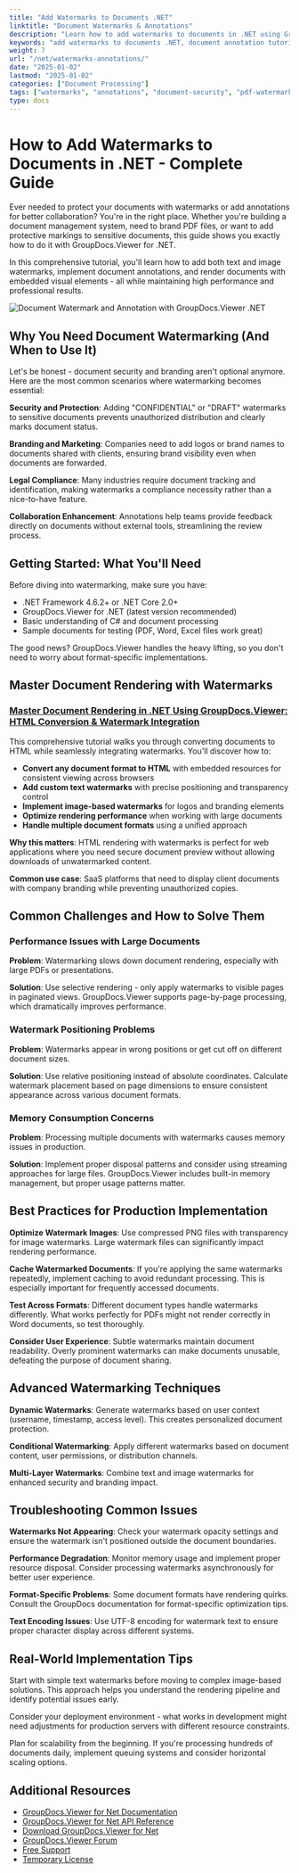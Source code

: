 ```yaml
---
title: "Add Watermarks to Documents .NET"
linktitle: "Document Watermarks & Annotations"
description: "Learn how to add watermarks to documents in .NET using GroupDocs.Viewer. Step-by-step tutorials for PDF, Word, Excel watermarking with code examples."
keywords: "add watermarks to documents .NET, document annotation tutorial C#, watermark PDF programmatically, render documents with watermarks, GroupDocs.Viewer watermarks"
weight: 7
url: "/net/watermarks-annotations/"
date: "2025-01-02"
lastmod: "2025-01-02"
categories: ["Document Processing"]
tags: ["watermarks", "annotations", "document-security", "pdf-watermark", "csharp-tutorials"]
type: docs
---
```

# How to Add Watermarks to Documents in .NET - Complete Guide

Ever needed to protect your documents with watermarks or add annotations for better collaboration? You're in the right place. Whether you're building a document management system, need to brand PDF files, or want to add protective markings to sensitive documents, this guide shows you exactly how to do it with GroupDocs.Viewer for .NET.

In this comprehensive tutorial, you'll learn how to add both text and image watermarks, implement document annotations, and render documents with embedded visual elements - all while maintaining high performance and professional results.

![Document Watermark and Annotation with GroupDocs.Viewer .NET](/viewer/watermarks-annotations/image.png)

## Why You Need Document Watermarking (And When to Use It)

Let's be honest - document security and branding aren't optional anymore. Here are the most common scenarios where watermarking becomes essential:

**Security and Protection**: Adding "CONFIDENTIAL" or "DRAFT" watermarks to sensitive documents prevents unauthorized distribution and clearly marks document status.

**Branding and Marketing**: Companies need to add logos or brand names to documents shared with clients, ensuring brand visibility even when documents are forwarded.

**Legal Compliance**: Many industries require document tracking and identification, making watermarks a compliance necessity rather than a nice-to-have feature.

**Collaboration Enhancement**: Annotations help teams provide feedback directly on documents without external tools, streamlining the review process.

## Getting Started: What You'll Need

Before diving into watermarking, make sure you have:

- .NET Framework 4.6.2+ or .NET Core 2.0+
- GroupDocs.Viewer for .NET (latest version recommended)
- Basic understanding of C# and document processing
- Sample documents for testing (PDF, Word, Excel files work great)

The good news? GroupDocs.Viewer handles the heavy lifting, so you don't need to worry about format-specific implementations.

## Master Document Rendering with Watermarks

### [Master Document Rendering in .NET Using GroupDocs.Viewer: HTML Conversion & Watermark Integration](./groupdocs-viewer-net-html-rendering-watermarks/)

This comprehensive tutorial walks you through converting documents to HTML while seamlessly integrating watermarks. You'll discover how to:

- **Convert any document format to HTML** with embedded resources for consistent viewing across browsers
- **Add custom text watermarks** with precise positioning and transparency control
- **Implement image-based watermarks** for logos and branding elements
- **Optimize rendering performance** when working with large documents
- **Handle multiple document formats** using a unified approach

**Why this matters**: HTML rendering with watermarks is perfect for web applications where you need secure document preview without allowing downloads of unwatermarked content.

**Common use case**: SaaS platforms that need to display client documents with company branding while preventing unauthorized copies.

## Common Challenges and How to Solve Them

### Performance Issues with Large Documents

**Problem**: Watermarking slows down document rendering, especially with large PDFs or presentations.

**Solution**: Use selective rendering - only apply watermarks to visible pages in paginated views. GroupDocs.Viewer supports page-by-page processing, which dramatically improves performance.

### Watermark Positioning Problems

**Problem**: Watermarks appear in wrong positions or get cut off on different document sizes.

**Solution**: Use relative positioning instead of absolute coordinates. Calculate watermark placement based on page dimensions to ensure consistent appearance across various document formats.

### Memory Consumption Concerns

**Problem**: Processing multiple documents with watermarks causes memory issues in production.

**Solution**: Implement proper disposal patterns and consider using streaming approaches for large files. GroupDocs.Viewer includes built-in memory management, but proper usage patterns matter.

## Best Practices for Production Implementation

**Optimize Watermark Images**: Use compressed PNG files with transparency for image watermarks. Large watermark files can significantly impact rendering performance.

**Cache Watermarked Documents**: If you're applying the same watermarks repeatedly, implement caching to avoid redundant processing. This is especially important for frequently accessed documents.

**Test Across Formats**: Different document types handle watermarks differently. What works perfectly for PDFs might not render correctly in Word documents, so test thoroughly.

**Consider User Experience**: Subtle watermarks maintain document readability. Overly prominent watermarks can make documents unusable, defeating the purpose of document sharing.

## Advanced Watermarking Techniques

**Dynamic Watermarks**: Generate watermarks based on user context (username, timestamp, access level). This creates personalized document protection.

**Conditional Watermarking**: Apply different watermarks based on document content, user permissions, or distribution channels.

**Multi-Layer Watermarks**: Combine text and image watermarks for enhanced security and branding impact.

## Troubleshooting Common Issues

**Watermarks Not Appearing**: Check your watermark opacity settings and ensure the watermark isn't positioned outside the document boundaries.

**Performance Degradation**: Monitor memory usage and implement proper resource disposal. Consider processing watermarks asynchronously for better user experience.

**Format-Specific Problems**: Some document formats have rendering quirks. Consult the GroupDocs documentation for format-specific optimization tips.

**Text Encoding Issues**: Use UTF-8 encoding for watermark text to ensure proper character display across different systems.

## Real-World Implementation Tips

Start with simple text watermarks before moving to complex image-based solutions. This approach helps you understand the rendering pipeline and identify potential issues early.

Consider your deployment environment - what works in development might need adjustments for production servers with different resource constraints.

Plan for scalability from the beginning. If you're processing hundreds of documents daily, implement queuing systems and consider horizontal scaling options.

## Additional Resources

- [GroupDocs.Viewer for Net Documentation](https://docs.groupdocs.com/viewer/net/)
- [GroupDocs.Viewer for Net API Reference](https://reference.groupdocs.com/viewer/net/)
- [Download GroupDocs.Viewer for Net](https://releases.groupdocs.com/viewer/net/)
- [GroupDocs.Viewer Forum](https://forum.groupdocs.com/c/viewer/9)
- [Free Support](https://forum.groupdocs.com/)
- [Temporary License](https://purchase.groupdocs.com/temporary-license/)